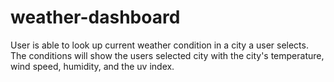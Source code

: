 # weather-dashboard

User is able to look up current weather condition in a city a user selects. The conditions will show the users selected city with the city's temperature, wind speed, humidity, and the uv index.
